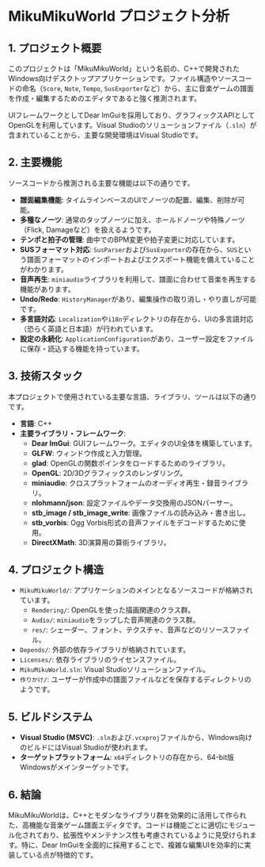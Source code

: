 # MikuMikuWorld プロジェクト分析

## 1. プロジェクト概要

このプロジェクトは「MikuMikuWorld」という名前の、C++で開発されたWindows向けデスクトップアプリケーションです。ファイル構造やソースコードの命名（`Score`, `Note`, `Tempo`, `SusExporter`など）から、主に音楽ゲームの譜面を作成・編集するためのエディタであると強く推測されます。

UIフレームワークとしてDear ImGuiを採用しており、グラフィックスAPIとしてOpenGLを利用しています。Visual Studioのソリューションファイル（`.sln`）が含まれていることから、主要な開発環境はVisual Studioです。

## 2. 主要機能

ソースコードから推測される主要な機能は以下の通りです。

- **譜面編集機能**: タイムラインベースのUIでノーツの配置、編集、削除が可能。
- **多種なノーツ**: 通常のタップノーツに加え、ホールドノーツや特殊ノーツ（Flick, Damageなど）を扱えるようです。
- **テンポと拍子の管理**: 曲中でのBPM変更や拍子変更に対応しています。
- **SUSフォーマット対応**: `SusParser`および`SusExporter`の存在から、`SUS`という譜面フォーマットのインポートおよびエクスポート機能を備えていることがわかります。
- **音声再生**: `miniaudio`ライブラリを利用して、譜面に合わせて音楽を再生する機能があります。
- **Undo/Redo**: `HistoryManager`があり、編集操作の取り消し・やり直しが可能です。
- **多言語対応**: `Localization`や`i18n`ディレクトリの存在から、UIの多言語対応（恐らく英語と日本語）が行われています。
- **設定の永続化**: `ApplicationConfiguration`があり、ユーザー設定をファイルに保存・読込する機能を持っています。

## 3. 技術スタック

本プロジェクトで使用されている主要な言語、ライブラリ、ツールは以下の通りです。

- **言語**: C++
- **主要ライブラリ・フレームワーク**:
    - **Dear ImGui**: GUIフレームワーク。エディタのUI全体を構築しています。
    - **GLFW**: ウィンドウ作成と入力管理。
    - **glad**: OpenGLの関数ポインタをロードするためのライブラリ。
    - **OpenGL**: 2D/3Dグラフィックスのレンダリング。
    - **miniaudio**: クロスプラットフォームのオーディオ再生・録音ライブラリ。
    - **nlohmann/json**: 設定ファイルやデータ交換用のJSONパーサー。
    - **stb_image / stb_image_write**: 画像ファイルの読み込み・書き出し。
    - **stb_vorbis**: Ogg Vorbis形式の音声ファイルをデコードするために使用。
    - **DirectXMath**: 3D演算用の算術ライブラリ。

## 4. プロジェクト構造

- `MikuMikuWorld/`: アプリケーションのメインとなるソースコードが格納されています。
    - `Rendering/`: OpenGLを使った描画関連のクラス群。
    - `Audio/`: `miniaudio`をラップした音声関連のクラス群。
    - `res/`: シェーダー、フォント、テクスチャ、音声などのリソースファイル。
- `Depends/`: 外部の依存ライブラリが格納されています。
- `Licenses/`: 依存ライブラリのライセンスファイル。
- `MikuMikuWorld.sln`: Visual Studioソリューションファイル。
- `作りかけ/`: ユーザーが作成中の譜面ファイルなどを保存するディレクトリのようです。

## 5. ビルドシステム

- **Visual Studio (MSVC)**: `.sln`および`.vcxproj`ファイルから、Windows向けのビルドにはVisual Studioが使われます。
- **ターゲットプラットフォーム**: `x64`ディレクトリの存在から、64-bit版Windowsがメインターゲットです。

## 6. 結論

MikuMikuWorldは、C++とモダンなライブラリ群を効果的に活用して作られた、高機能な音楽ゲーム譜面エディタです。コードは機能ごとに適切にモジュール化されており、拡張性やメンテナンス性も考慮されているように見受けられます。特に、Dear ImGuiを全面的に採用することで、複雑な編集UIを効率的に実装している点が特徴的です。
